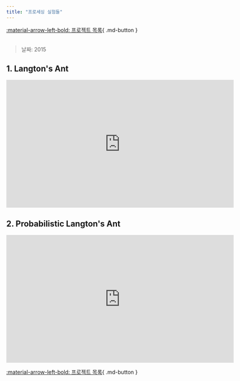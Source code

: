 ```yaml
---
title: "프로세싱 실험들"
---
```


[:material-arrow-left-bold: 프로젝트 목록](../../index.md){ .md-button }  
<br>

>날짜: 2015  

## 1. Langton's Ant

<iframe width="600" height="337" src="https://www.youtube.com/embed/uCb9OZUHJTg?si=fx4vVNNHoBnWJIvu" title="YouTube video player" frameborder="0" allow="accelerometer; autoplay; clipboard-write; encrypted-media; gyroscope; picture-in-picture; web-share" referrerpolicy="strict-origin-when-cross-origin" allowfullscreen></iframe>

## 2. Probabilistic Langton's Ant

<iframe width="600" height="337" src="https://www.youtube.com/embed/fPR9XPtcowg?si=swZ-xgh-0Ei8_EJh" title="YouTube video player" frameborder="0" allow="accelerometer; autoplay; clipboard-write; encrypted-media; gyroscope; picture-in-picture; web-share" referrerpolicy="strict-origin-when-cross-origin" allowfullscreen></iframe>

[:material-arrow-left-bold: 프로젝트 목록](../../index.md){ .md-button }
